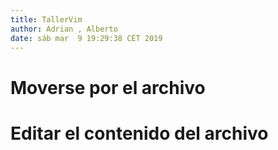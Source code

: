 ```yaml
---
title: TallerVim
author: Adrian , Alberto
date: sáb mar  9 19:29:38 CET 2019 
---
```


# Moverse por el archivo




# Editar el contenido del archivo 




